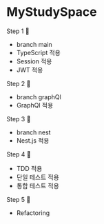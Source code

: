 # MyStudySpace

Step 1 🏃  
  - branch main
  - TypeScript 적용   
  - Session 적용
  - JWT 적용

Step 2 🧍
  - branch graphQl 
  - GraphQl 적용  

Step 3 🧍   
  - branch nest
  - Nest.js 적용   

Step 4 🧍  
  - TDD 적용
  - 단일 테스트 적용
  - 통합 테스트 적용  

Step 5 🧍 
  - Refactoring
